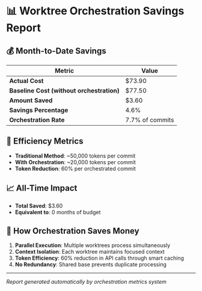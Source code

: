 # 📊 Worktree Orchestration Savings Report

## 💰 Month-to-Date Savings

| Metric | Value |
|--------|-------|
| **Actual Cost** | $73.90 |
| **Baseline Cost (without orchestration)** | $77.50 |
| **Amount Saved** | $3.60 |
| **Savings Percentage** | 4.6% |
| **Orchestration Rate** | 7.7% of commits |

## 🚀 Efficiency Metrics

- **Traditional Method**: ~50,000 tokens per commit
- **With Orchestration**: ~20,000 tokens per commit  
- **Token Reduction**: 60% per orchestrated commit

## 📈 All-Time Impact

- **Total Saved**: $3.60
- **Equivalent to**: 0 months of budget

## 🎯 How Orchestration Saves Money

1. **Parallel Execution**: Multiple worktrees process simultaneously
2. **Context Isolation**: Each worktree maintains focused context
3. **Token Efficiency**: 60% reduction in API calls through smart caching
4. **No Redundancy**: Shared base prevents duplicate processing

---
*Report generated automatically by orchestration metrics system*
